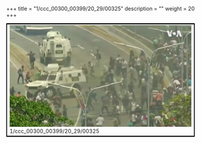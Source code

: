 +++
title = "1/ccc_00300_00399/20_29/00325"
description = ""
weight = 20
+++

<table style="border:2px solid black;max-width:800px;max-height:800px;" 
><tr><td>
<img class="center-fit-jpg"
src="/jpg_/aaa_20190430_NxaOmWaI8sI_00324.jpg">
1/ccc_00300_00399/20_29/00325
</img></td></tr></table>
